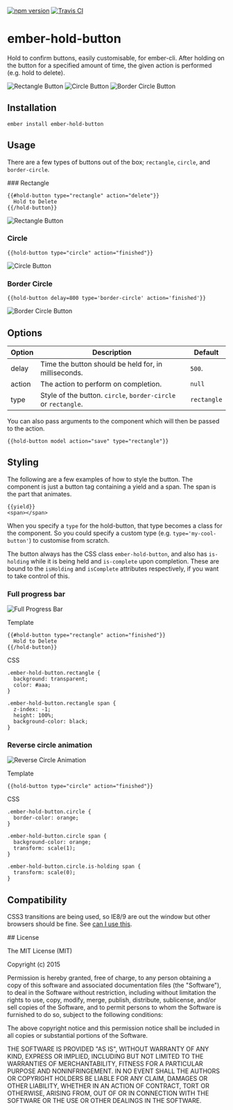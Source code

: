 [![npm version](https://badge.fury.io/js/ember-hold-button.svg)](http://badge.fury.io/js/ember-hold-button)
[![Travis CI](https://travis-ci.org/AddJam/ember-hold-button.svg)](https://travis-ci.org/AddJam/ember-hold-button)

# ember-hold-button

Hold to confirm buttons, easily customisable, for ember-cli. After holding on the button for a specified amount of time, the given action is performed (e.g. hold to delete).

![Rectangle Button](https://s3.amazonaws.com/f.cl.ly/items/2W2B3W1Y0F1Q3Y12192Z/Screen%20Recording%202015-07-31%20at%2002.41%20pm.gif)
![Circle Button](https://s3.amazonaws.com/f.cl.ly/items/412P231Y2Q261o0U2s2g/Screen%20Recording%202015-07-31%20at%2002.41%20pm.gif)
![Border Circle Button](https://s3.amazonaws.com/f.cl.ly/items/3c2n3k08042R230Q3y2I/Screen%20Recording%202015-08-03%20at%2002.04%20pm.gif)

## Installation

`ember install ember-hold-button`

## Usage

There are a few types of buttons out of the box; `rectangle`, `circle`, and `border-circle`.

### Rectangle
```
{{#hold-button type="rectangle" action="delete"}}
  Hold to Delete
{{/hold-button}}
```
![Rectangle Button](https://s3.amazonaws.com/f.cl.ly/items/2W2B3W1Y0F1Q3Y12192Z/Screen%20Recording%202015-07-31%20at%2002.41%20pm.gif)

### Circle
`{{hold-button type="circle" action="finished"}}`    

![Circle Button](https://s3.amazonaws.com/f.cl.ly/items/412P231Y2Q261o0U2s2g/Screen%20Recording%202015-07-31%20at%2002.41%20pm.gif)

### Border Circle
`{{hold-button delay=800 type='border-circle' action='finished'}}`

![Border Circle Button](https://s3.amazonaws.com/f.cl.ly/items/3c2n3k08042R230Q3y2I/Screen%20Recording%202015-08-03%20at%2002.04%20pm.gif)

## Options

Option | Description                                          | Default
-------|------------------------------------------------------|----------
delay  | Time the button should be held for, in milliseconds. | `500`.
action | The action to perform on completion.                 | `null`
type   | Style of the button. `circle`, `border-circle` or `rectangle`.        | `rectangle`

You can also pass arguments to the component which will then be passed to the action.

`{{hold-button model action="save" type="rectangle"}}`

## Styling

The following are a few examples of how to style the button. The component is just a button tag containing a yield and a span. The span is the part that animates.

```
{{yield}}
<span></span>
```

When you specify a `type` for the hold-button, that type becomes a class for the component. So you could specify a custom type (e.g. `type='my-cool-button'`) to customise from scratch.

The button always has the CSS class `ember-hold-button`, and also has `is-holding` while it is being held and `is-complete` upon completion. These are bound to the `isHolding` and `isComplete` attributes respectively, if you want to take control of this.

### Full progress bar
![Full Progress Bar](https://s3.amazonaws.com/f.cl.ly/items/2u1i1q0B1R3j3z0N1O2k/Screen%20Recording%202015-07-31%20at%2004.25%20pm.gif)

Template
```
{{#hold-button type="rectangle" action="finished"}}
  Hold to Delete
{{/hold-button}}
```

CSS
```
.ember-hold-button.rectangle {
  background: transparent;
  color: #aaa;
}

.ember-hold-button.rectangle span {
  z-index: -1;
  height: 100%;
  background-color: black;
}
```

### Reverse circle animation

![Reverse Circle Animation](https://s3.amazonaws.com/f.cl.ly/items/1N3B1i3G3X2J2J0Q3t27/Screen%20Recording%202015-07-31%20at%2004.31%20pm.gif)

Template    

`{{hold-button type="circle" action="finished"}}`

CSS
```
.ember-hold-button.circle {
  border-color: orange;
}

.ember-hold-button.circle span {
  background-color: orange;
  transform: scale(1);
}

.ember-hold-button.circle.is-holding span {
  transform: scale(0);
}
```

## Compatibility
CSS3 transitions are being used, so IE8/9 are out the window but other browsers should be fine. See [can I use this](http://caniuse.com/#search=transition).

## License

The MIT License (MIT)

Copyright (c) 2015

Permission is hereby granted, free of charge, to any person obtaining a copy of this software and associated documentation files (the "Software"), to deal in the Software without restriction, including without limitation the rights to use, copy, modify, merge, publish, distribute, sublicense, and/or sell copies of the Software, and to permit persons to whom the Software is furnished to do so, subject to the following conditions:

The above copyright notice and this permission notice shall be included in all copies or substantial portions of the Software.

THE SOFTWARE IS PROVIDED "AS IS", WITHOUT WARRANTY OF ANY KIND, EXPRESS OR IMPLIED, INCLUDING BUT NOT LIMITED TO THE WARRANTIES OF MERCHANTABILITY, FITNESS FOR A PARTICULAR PURPOSE AND NONINFRINGEMENT. IN NO EVENT SHALL THE AUTHORS OR COPYRIGHT HOLDERS BE LIABLE FOR ANY CLAIM, DAMAGES OR OTHER LIABILITY, WHETHER IN AN ACTION OF CONTRACT, TORT OR OTHERWISE, ARISING FROM, OUT OF OR IN CONNECTION WITH THE SOFTWARE OR THE USE OR OTHER DEALINGS IN THE SOFTWARE.

